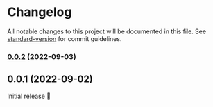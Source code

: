 # Changelog

All notable changes to this project will be documented in this file. See [standard-version](https://github.com/conventional-changelog/standard-version) for commit guidelines.

### [0.0.2](https://github.com/capawesome-team/sponsorware/compare/v0.0.1...v0.0.2) (2022-09-03)

## 0.0.1 (2022-09-02)

Initial release 🎉
